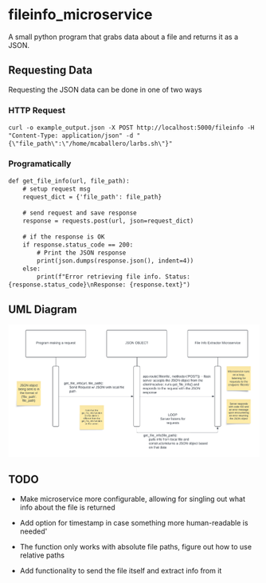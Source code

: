 # fileinfo_microservice
A small python program that grabs data about a file and returns it as a JSON.

## Requesting Data

Requesting the JSON data can be done in one of two ways

### HTTP Request 

```
curl -o example_output.json -X POST http://localhost:5000/fileinfo -H "Content-Type: application/json" -d "{\"file_path\":\"/home/mcaballero/larbs.sh\"}"
```

### Programatically 
```
def get_file_info(url, file_path):
    # setup request msg
    request_dict = {'file_path': file_path}
    
    # send request and save response 
    response = requests.post(url, json=request_dict)
    
    # if the response is OK
    if response.status_code == 200:
        # Print the JSON response
        print(json.dumps(response.json(), indent=4))
    else:
        print(f"Error retrieving file info. Status: {response.status_code}\nResponse: {response.text}")
```

## UML Diagram
![UML Diagram for Client/Server communication](https://github.com/mCaballero1224/fileinfo_microservice/blob/main/UML.png)

## TODO

* Make microservice more configurable, allowing for singling out what info about the file is returned

* Add option for timestamp in case something more human-readable is needed' 
  
* The function only works with absolute file paths, figure out how to use relative paths

* Add functionality to send the file itself and extract info from it 
  
